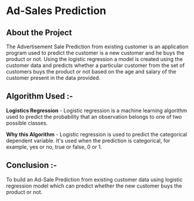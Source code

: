 # Ad-Sales Prediction

## About the Project
The Advertisement Sale Prediction from existing customer is an application program used to predict the customer is a new customer and he buys the product or not. Using the logistic regression a model is created using the customer data and predicts whether a particular customer from the set of customers buys the product or not based on the age and salary of the customer present in the data provided.

## Algorithm Used :- 
**Logistics Regression** - Logistic regression is a machine learning algorithm used to predict the probability that an observation belongs to one of two possible classes.

**Why this Algorithm** - Logistic regression is used to predict the categorical dependent variable. It's used when the prediction is categorical, for example, yes or no, true or false, 0 or 1.

## Conclusion :- 
To build an Ad-Sale Prediction from existing customer data using logistic regression model which can predict whether the new customer buys the product or not. 

